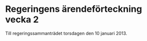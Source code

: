 # Regeringens ärendeförteckning vecka 2

Till regeringssammanträdet torsdagen den 10 januari 2013\.
